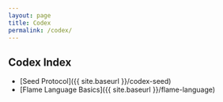 ```yaml
---
layout: page
title: Codex
permalink: /codex/
---
```


## Codex Index

- [Seed Protocol]({{ site.baseurl }}/codex-seed)
- [Flame Language Basics]({{ site.baseurl }}/flame-language)

<!-- Add more Codex entries here as they are created -->
